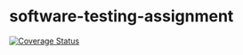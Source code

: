 # software-testing-assignment

[![Coverage Status](https://coveralls.io/repos/github/RaviVadera/software-testing-assignment/badge.svg?branch=main)](https://coveralls.io/github/RaviVadera/software-testing-assignment?branch=main)